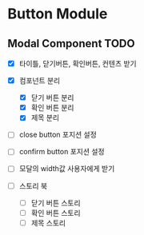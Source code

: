 # Button Module

## Modal Component TODO

- [x] 타이틀, 닫기버튼, 확인버튼, 컨텐츠 받기
- [x] 컴포넌트 분리

  - [x] 닫기 버튼 분리
  - [x] 확인 버튼 분리
  - [x] 제목 분리

- [ ] close button 포지션 설정
- [ ] confirm button 포지션 설정
- [ ] 모달의 width값 사용자에게 받기

- [ ] 스토리 북
  - [ ] 닫기 버튼 스토리
  - [ ] 확인 버튼 스토리
  - [ ] 제목 스토리
